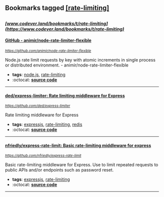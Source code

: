 ## Bookmarks tagged [[rate-limiting]](https://www.codever.land/search?q=[rate-limiting])

_<sup><sup>[www.codever.land/bookmarks/t/rate-limiting](https://www.codever.land/bookmarks/t/rate-limiting)</sup></sup>_
---
#### [GitHub - animir/node-rate-limiter-flexible](https://github.com/animir/node-rate-limiter-flexible)
_<sup>https://github.com/animir/node-rate-limiter-flexible</sup>_

Node.js rate limit requests by key with atomic increments in single process or distributed environment. - animir/node-rate-limiter-flexible
* **tags**: [node.js](../tagged/node.js.md), [rate-limiting](../tagged/rate-limiting.md)
* :octocat: **[source code](https://github.com/animir/node-rate-limiter-flexible)**
---
#### [ded/express-limiter: Rate limiting middleware for Express](https://github.com/ded/express-limiter)
_<sup>https://github.com/ded/express-limiter</sup>_

Rate limiting middleware for Express
* **tags**: [expressjs](../tagged/expressjs.md), [rate-limiting](../tagged/rate-limiting.md), [redis](../tagged/redis.md)
* :octocat: **[source code](https://github.com/ded/express-limiter)**
---
#### [nfriedly/express-rate-limit: Basic rate-limiting middleware for express](https://github.com/nfriedly/express-rate-limit)
_<sup>https://github.com/nfriedly/express-rate-limit</sup>_

Basic rate-limiting middleware for Express. Use to limit repeated requests to public APIs and/or endpoints such as password reset.
* **tags**: [expressjs](../tagged/expressjs.md), [rate-limiting](../tagged/rate-limiting.md)
* :octocat: **[source code](https://github.com/nfriedly/express-rate-limit)**
---
